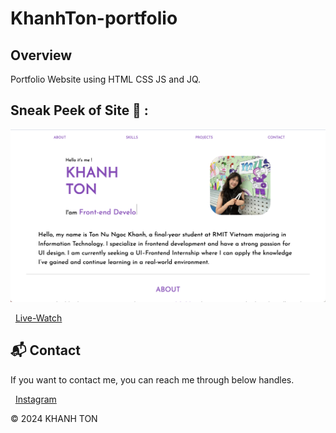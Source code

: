# KhanhTon-portfolio

## Overview
Portfolio Website using HTML CSS JS and JQ.

## Sneak Peek of Site 🙈 :
<img src="images/Thumbnail.png" />

&nbsp;&nbsp;<a href="https://khanh-ton-s-portfolio.vercel.app/">Live-Watch</a>

<h2>📬 Contact</h2>

If you want to contact me, you can reach me through below handles.

&nbsp;&nbsp;<a href="https://www.instagram.com/_ngckhanh/">Instagram</a>

© 2024 KHANH TON
